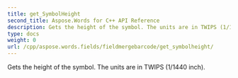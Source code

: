 ```yaml
---
title: get_SymbolHeight
second_title: Aspose.Words for C++ API Reference
description: Gets the height of the symbol. The units are in TWIPS (1/1440 inch). 
type: docs
weight: 0
url: /cpp/aspose.words.fields/fieldmergebarcode/get_symbolheight/
---
```


Gets the height of the symbol. The units are in TWIPS (1/1440 inch). 

